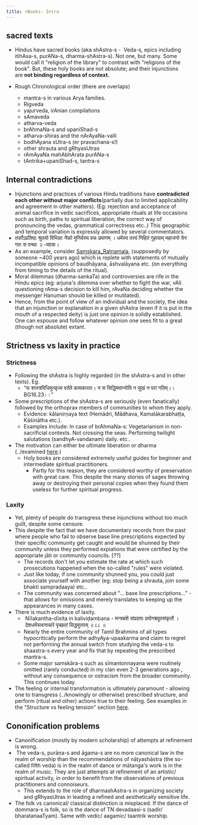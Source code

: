 ```yaml
---
title: +Books- Intro
---
```


## sacred texts

- Hindus have sacred books (aka shAstra-s -  Veda-s, epics including itihAsa-s, purANa-s, dharma-shAstra-s). Not one, but many. Some would call it "religion of the library" to contrast with "religions of the book". But, these holy books are not absolute; and their injunctions are **not binding regardless of context.**  

- Rough Chronological order (there are overlaps)
    - mantra-s in various Arya families.
    - Rigveda
    - yajurveda, irAnian compilations
    - sAmaveda
    - atharva-veda
    - brAhmaNa-s and upaniShad-s
    - atharva-shiras and the nArAyaNa-valli
    - bodhAyana sUtra-s (er pravachana-s!)
    - other shrauta and gRhyasUtras
    - rAmAyaNa mahAbhArata purANa-s
    - tAntrika+upaniShad-s, tantra-s

## Internal contradictions
- Injunctions and practices of various Hindu traditions have **contradicted each other without major conflicts**(partially due to limited applicability and agreement in other matters). (Eg: rejection and acceptance of animal sacrifice in vedic sacrifices, appropriate rituals at life occasions such as birth, paths to spiritual liberation, the correct way of pronouncing the vedas, grammatical correctness etc..) This geographic and temporal variation is expressly allowed by several commentators.
- तर्कोऽप्रतिष्ठः श्रुतयो विभिन्नाः नैको मुनिर्यस्य वचः प्रमाणम् । धर्मस्य तत्त्वं निहितं गुहायाम् महाजनो येन गतः स पन्थाः ॥ -व्यासः।
- As an example, consider [Samskara_Ratnamala](https://archive.org/stream/Anandashram_Samskrita_Granthavali_Anandashram_Sanskrit_Series/ASS_039_Samskara_Ratnamala_of_Bhatta_Gopinatha_Dikshita_Part_2_-_KS_Agase_1899#page/n35/mode/2up), (supposedly by someone ~400 years ago) which is replete with statements of mutually incompatible opinions of baudhāyana, āshvalāyana etc. (on everything from timing to the details of the ritual).
- Moral dilemmas (dharma-sankaTa) and controversies are rife in the Hindu epics (eg: arjuna's dilemma over whether to fight the war, vAli questioning rAma-s decision to kill him, rAvaNa deciding whether the messenger Hanuman should be killed or mutilated).
- Hence, from the point of view of an individual and the society, the idea that an injunction or explanation in a given shAstra (even if it is put in the mouth of a respected deity) is just one opinion is solidly established. One can espouse and follow whatever opinion one sees fit to a great (though not absolute) extant.

## Strictness vs laxity in practice

### Strictness
- Following the shAstra is highly regarded (in the shAstra-s and in other texts). Eg.
    - “यः शास्त्रविधिमुत्सृज्य वर्तते कामकारतः। न स सिद्धिमवाप्नोति न सुखं न परां गतिम्।। BG16.23।।”
- Some prescriptions of the shAstra-s are seriously (even fanatically) followed by the orthoprax members of communities to whom they apply.
  - Evidence: kālanirṇaya text (Hemādri, Mādhava, Kamalākarabhaṭṭa, Kāśinātha etc.).
  - Examples include: In case of brAhmaNa-s: Vegetarianism in non-sacrificial contexts. Not crossing the seas. Performing twilight salutations (sandhyA-vandanam) daily. etc..
- The motivation can either be ultimate liberation or dharma (../examined [here](../../tattvam/purushaartha/).)
    - Holy books are considered extremely useful guides for beginner and intermediate spiritual practitioners.
        - Partly for this reason, they are considered worthy of preservation with great care. This despite the many stories of sages throwing away or destroying their personal copies when they found them useless for further spiritual progress.

### Laxity

- Yet, plenty of people do transgress these injunctions without too much guilt, despite some censure.
- This despite the fact that we have documentary records from the past where people who fail to observe base line prescriptions expected by their specific community get caught and would be shunned by their community unless they performed expiations that were certified by the appropriate jāti or community councils. \[??\]
    - The records don't let you estimate the rate at which such prosecutions happened when the so-called "rules" were violated.
    - Just like today, if one community shunned you, you could just associate yourself with another (eg: stop being a shrauta, join some bhakti sampradaaya) etc..
    - The community was concerned about "... base line prescriptions..." - that allows for omissions and merely translates to keeping up the appearances in many cases.
- There is much evidence of laxity.
    -  Nīlakantha-dīxita in kaliviḍambana - मन्त्रभ्रंशे संप्रदायः प्रयोगश्च्युतसंकृतौ । देशधर्मस्त्वनाचारे पृच्छतां सिद्धमुत्तरम् ॥ ८८ ॥
    - Nearly the entire community of Tamil Brahmins of all types hypocritically perform the adhyAya-upaakarma and claim to regret not performing the annual switch from studying the veda-s to shaastra-s every year and fix that by repeating the prescribed mantra-s.
    - Some major samskāra-s such as sīmantonnayana were routinely omitted (rarely conducted) in my clan even 2-3 generations ago , without any consequence or ostracism from the broader community. This continues today.
- The feeling or internal transformation is ultimately paramount - allowing one to transgress (../knowingly or otherwise) prescribed structure, and perform (ritual and other) actions true to their feeling. See examples in the "Structure vs feeling tension" section [here](../../self-cultivation/rituals/).

## Cononification problems
- Canonification (mostly by modern scholarship) of attempts at refinement is wrong.
-  The veda-s, purāṇa-s and āgama-s are no more canonical law in the realm of worship than the recommendations of nāṭyashāstra (the so-called fifth veda) is in the realm of dance or mātanga's work is in the realm of music. They are just attempts at refinement of an artistic/ spiritual activity, in order to benefit from the observations of previous practitioners and connoiseurs. 
    - This extends to the role of dharmashAstra-s in organizing society and gRhyasUtras in leading a refined and aesthetically sensitive life.
- The folk vs canonical/ classical distinction is misplaced. If the dance of dommara-s is folk, so is the dance of TN devadaasi-s (sadir/ bharatanaaTyam). Same with vedic/ aagamic/ taantrik worship.
